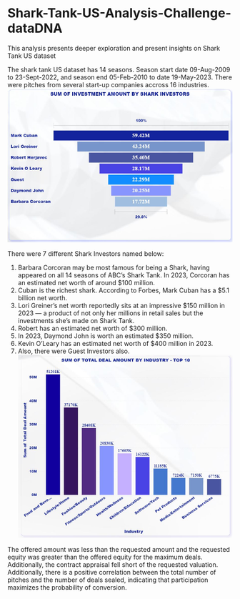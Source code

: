 # Shark-Tank-US-Analysis-Challenge-dataDNA
This analysis presents deeper exploration and present insights on Shark Tank US dataset

The shark tank US dataset has 14 seasons. Season start date 09-Aug-2009 to 23-Sept-2022, and season end 05-Feb-2010 to date 19-May-2023.
There were pitches from several start-up companies accross 16 industries.
![](./Investors_Share.JPG)

There were 7 different Shark Investors named below: 
1. Barbara Corcoran may be most famous for being a Shark, having appeared on all 14 seasons of ABC’s Shark Tank. In 2023, Corcoran has an estimated net worth of around $100 million.
2. Cuban is the richest shark. According to Forbes, Mark Cuban has a $5.1 billion net worth.
3. Lori Greiner’s net worth reportedly sits at an impressive $150 million in 2023 — a product of not only her millions in retail sales but the investments she’s made on Shark Tank.
4. Robert has an estimated net worth of $300 million.
5. In 2023, Daymond John is worth an estimated $350 million.
6. Kevin O’Leary has an estimated net worth of $400 million in 2023.
7. Also, there were Guest Investors also.
![](./Top10_Investment_Industry.JPG)

The offered amount was less than the requested amount and the requested equity was greater than the offered equity for the maximum deals. Additionally, the contract appraisal fell short of the requested valuation.
Additionally, there is a positive correlation between the total number of pitches and the number of deals sealed, indicating that participation maximizes the probability of conversion.
